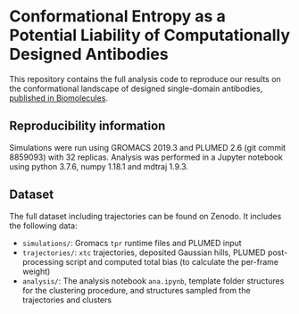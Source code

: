 Conformational Entropy as a Potential Liability of Computationally Designed Antibodies
======================================================================================

This repository contains the full analysis code to reproduce our results on the conformational landscape of designed single-domain antibodies, [published in Biomolecules](https://www.mdpi.com/2218-273X/12/5/718).

Reproducibility information
---------------------------
Simulations were run using GROMACS 2019.3 and PLUMED 2.6 (git commit 8859093) with 32 replicas. Analysis was performed in a Jupyter notebook using python 3.7.6, numpy 1.18.1 and mdtraj 1.9.3.

Dataset
-------
The full dataset including trajectories can be found on Zenodo. It includes the following data:

- `simulations/`: Gromacs `tpr` runtime files and PLUMED input
- `trajectories/`: `xtc` trajectories, deposited Gaussian hills, PLUMED post-processing script and computed total bias (to calculate the per-frame weight)
- `analysis/`: The analysis notebook `ana.ipynb`, template folder structures for the clustering procedure, and structures sampled from the trajectories and clusters
